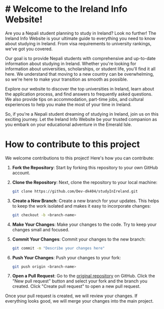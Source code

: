 # # Welcome to the Ireland Info Website!

Are you a Nepali student planning to study in Ireland? Look no further! The Ireland Info Website is your ultimate guide to everything you need to know about studying in Ireland. From visa requirements to university rankings, we've got you covered.

Our goal is to provide Nepali students with comprehensive and up-to-date information about studying in Ireland. Whether you're looking for information about universities, scholarships, or student life, you'll find it all here. We understand that moving to a new country can be overwhelming, so we're here to make your transition as smooth as possible.

Explore our website to discover the top universities in Ireland, learn about the application process, and find answers to frequently asked questions. We also provide tips on accommodation, part-time jobs, and cultural experiences to help you make the most of your time in Ireland.

So, if you're a Nepali student dreaming of studying in Ireland, join us on this exciting journey. Let the Ireland Info Website be your trusted companion as you embark on your educational adventure in the Emerald Isle.

# How to contribute to this project 

We welcome contributions to this project! Here's how you can contribute:

1. **Fork the Repository**: Start by forking this repository to your own GitHub account.

2. **Clone the Repository**: Next, clone the repository to your local machine:

    ```bash
    git clone https://github.com/Dev-dk404/studyInIreland.git
    ```

3. **Create a New Branch**: Create a new branch for your updates. This helps to keep the work isolated and makes it easy to incorporate changes:

    ```bash
    git checkout -b <branch-name>
    ```

4. **Make Your Changes**: Make your changes to the code. Try to keep your changes small and focused.

5. **Commit Your Changes**: Commit your changes to the new branch:

    ```bash
    git commit -m "Describe your changes here"
    ```

6. **Push Your Changes**: Push your changes to your fork:

    ```bash
    git push origin <branch-name>
    ```

7. **Open a Pull Request**: Go to the [original repository](https://github.com/Dev-dk404/studyInIreland.git) on GitHub. Click the "New pull request" button and select your fork and the branch you created. Click "Create pull request" to open a new pull request.

Once your pull request is created, we will review your changes. If everything looks good, we will merge your changes into the main project.
